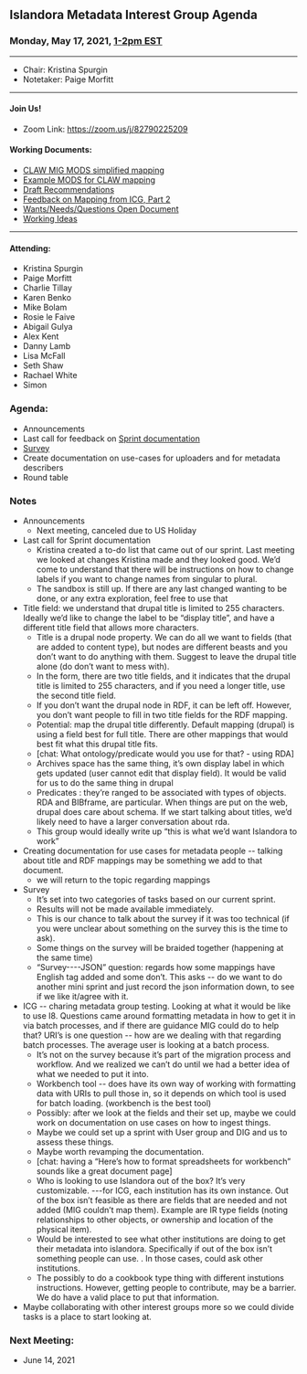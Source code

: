## Islandora Metadata Interest Group Agenda
### Monday, May  17, 2021, [1-2pm EST](http://www.thetimezoneconverter.com/?t=1%20pm&tz=Toronto&)

---
* Chair: Kristina Spurgin
* Notetaker: Paige Morfitt
---

#### Join Us!
* Zoom Link: https://zoom.us/j/82790225209

#### Working Documents:
* [CLAW MIG MODS simplified mapping](https://docs.google.com/spreadsheets/d/18u2qFJ014IIxlVpM3JXfDEFccwBZcoFsjbBGpvL0jJI/edit#gid=0)
* [Example MODS for CLAW mapping](https://docs.google.com/spreadsheets/d/1C2Xie7HUDSgRT5v4ldoJvlNdoXz2GHAPvL3PE3TOKW8/edit#gid=1829081124)
* [Draft Recommendations](https://docs.google.com/document/d/15qSO9YcALtYSqd6CUuGx0t8FwUJ5pPwVPz0PA5rU898/edit#heading=h.f9r6knw0rjvu)
* [Feedback on Mapping from ICG, Part 2](https://docs.google.com/document/d/11OpqMMCXM1TFXgsr4yyTQ_cH9DabnD31p7JnuTRQl28/edit?invite=CMWvruEI&ts=5e66437f)
* [Wants/Needs/Questions Open Document](https://docs.google.com/document/d/12Kpb6826TNPzzMuyPS0sESa9TLnmljQmeioWbaPeEdA/edit)
* [Working Ideas](https://github.com/islandora-interest-groups/Islandora-Metadata-Interest-Group/blob/main/working_docs/ideas_and_topics.md)

---

#### Attending:
* Kristina Spurgin
* Paige Morfitt
* Charlie Tillay
* Karen Benko
* Mike Bolam
* Rosie le Faive
* Abigail Gulya
* Alex Kent
* Danny Lamb
* Lisa McFall
* Seth Shaw
* Rachael White
* Simon




### Agenda:
* Announcements
* Last call for feedback on [Sprint documentation](https://docs.google.com/document/d/18XChGOCWm_bT_S-UsfOl8l9xnsioF-L8sdsBXMQcqXU/edit#heading=h.9bn0ps9gm8x9)
* [Survey](https://tulane.co1.qualtrics.com/jfe/form/SV_81UgQY4T4bomjEq)
* Create documentation on use-cases for uploaders and for metadata describers
* Round table  



### Notes
* Announcements
	* Next meeting, canceled due to US Holiday
* Last call for Sprint documentation 
	* Kristina created a to-do list that came out of our sprint. Last meeting we looked at changes Kristina made and they looked good. We’d come to understand that there will be instructions on how to change labels if you want to change names from singular to plural. 
	* The sandbox is still up. If there are any last changed wanting to be done, or any extra exploration, feel free to use that
* Title field: we understand that drupal title is limited to 255 characters. Ideally we’d like to change the label to be “display title”, and have a different title field that allows more characters. 
	* Title is a drupal node property. We can do all we want to fields (that are added to content type), but nodes are different beasts and you don’t want to do anything with them. Suggest to leave the drupal title alone (do don’t want to mess with). 
	* In the form, there are two title fields, and it indicates that the drupal title is limited to 255 characters, and if you need a longer title, use the second title field. 
	* If you don’t want the drupal node in RDF, it can be left off. However, you don’t want people to fill in two title fields for the RDF mapping. 
	* Potential: map the drupal title differently. Default mapping (drupal) is using a field best for full title. There are other mappings that would best fit what this drupal title fits. 
	* [chat: What ontology/predicate would you use for that? - using RDA]
	* Archives space has the same thing, it’s own display label in which gets updated (user cannot edit that display field). It would be valid for us to do the same thing in drupal
	* Predicates : they’re ranged to be associated with types of objects. RDA and BIBframe, are particular. When things are put on the web, drupal does care about schema. If we start talking about titles, we’d likely need to have a larger conversation about rda.  
	* This group would ideally write up “this is what we’d want Islandora to work” 
* Creating documentation for use cases for metadata people -- talking about title and RDF mappings may be something we add to that document. 
	* we will return to the topic regarding mappings 
* Survey 
	* It’s set into two categories of tasks based on our current sprint. 
	* Results will not be made available immediately. 
	* This is our chance to talk about the survey if it was too technical (if you were unclear about something on the survey this is the time to ask). 
	* Some things on the survey will be braided together (happening at the same time) 
	* “Survey----JSON” question: regards how some mappings have English tag added and some don’t.  This asks -- do we want to do another mini sprint and just record the json information down, to see if we like it/agree with it.
* ICG -- charing metadata group testing. Looking at what it would be like to use I8. Questions came around formatting metadata in how to get it in via batch processes, and if there are guidance MIG could do to help that? URI’s is one question -- how are we dealing with that regarding batch processes. The average user is looking at a batch process. 
	* It’s not on the survey because it’s part of the migration process and workflow. And we realized we can’t do until we had a better idea of what we needed to put it into. 
	* Workbench tool -- does have its own way of working with formatting data with URIs to pull those in, so it depends on which tool is used for batch loading. (workbench is the best tool)  
	* Possibly: after we look at the fields and their set up, maybe we could work on documentation on use cases on how to ingest things. 
	* Maybe we could set up a sprint with User group and DIG and us to assess these things.
	* Maybe worth revamping the documentation. 
	* [chat: having a “Here’s how to format spreadsheets for workbench” sounds like a great document page]
	* Who is looking to use Islandora out of the box? It’s very customizable. ---for ICG,  each institution has its own instance. Out of the box isn’t feasible as there are fields that are needed and not added (MIG couldn’t map them). Example are IR type fields (noting relationships to other objects, or ownership and location of the physical item). 
	* Would be interested to see what other institutions are doing to get their metadata into islandora. Specifically if out of the box isn’t something people can use. . In those cases, could ask other institutions. 
	* The possibly to do a cookbook type thing with different instutions instructions. However, getting people to contribute, may be a barrier. We do have a valid place to put that information. 
* Maybe collaborating with other interest groups more so we could divide tasks is a place to start looking at. 
 
	
	

    
### Next Meeting:
* June 14, 2021 

